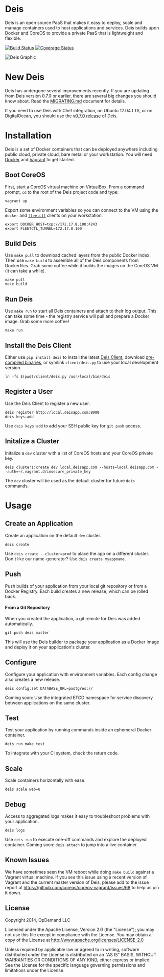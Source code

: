 # Deis

Deis is an open source PaaS that makes it easy to deploy, scale and manage containers used to host applications and services. Deis builds upon Docker and CoreOS to provide a private PaaS that is lightweight and flexible.

[![Build Status](https://travis-ci.org/opdemand/deis.png?branch=master)](https://travis-ci.org/opdemand/deis)
[![Coverage Status](https://coveralls.io/repos/opdemand/deis/badge.png?branch=master)](https://coveralls.io/r/opdemand/deis?branch=master)

![Deis Graphic](https://s3-us-west-2.amazonaws.com/deis-images/deis-graphic.png)

# New Deis
Deis has undergone several improvements recently. If you are updating
from Deis version 0.7.0 or earlier, there are several big changes you
should know about. Read the [MIGRATING.md](MIGRATING.md) document for
details.

If you need to use Deis with Chef integration, on Ubuntu 12.04 LTS, or
on DigitalOcean, you should use the
[v0.7.0 release](https://github.com/opdemand/deis/tree/v0.7.0) of Deis.

# Installation

Deis is a set of Docker containers that can be deployed anywhere including public cloud, private cloud, bare metal or your workstation. You will need [Docker](https://www.docker.io/) and [Vagrant](http://www.vagrantup.com/) to get started.

## Boot CoreOS

First, start a CoreOS virtual machine on VirtualBox. From a command prompt, `cd` to the root of the Deis project code and type:

```
vagrant up
```

Export some environment variables so you can connect to the VM using the `docker` and [`fleetctl`](https://github.com/coreos/fleet#building) clients on your workstation.

```
export DOCKER_HOST=tcp://172.17.8.100:4243
export FLEETCTL_TUNNEL=172.17.8.100
```

## Build Deis

Use `make pull` to download cached layers from the public Docker Index.  Then use `make build` to assemble all of the Deis components from Dockerfiles.  Grab some coffee while it builds the images on the CoreOS VM (it can take a while).

```
make pull
make build
```

## Run Deis

Use `make run` to start all Deis containers and attach to their log output. This can take some time - the registry service will pull and prepare a Docker image. Grab some more coffee!

```
make run
```

## Install the Deis Client
Either use `pip install deis` to install the latest [Deis Client](https://pypi.python.org/pypi/deis/), download [pre-compiled binaries](https://github.com/opdemand/deis/tree/master/client#get-started), or symlink `client/deis.py` to use your local development version.

```
ln -fs $(pwd)/client/deis.py /usr/local/bin/deis
```

## Register a User

Use the Deis Client to register a new user.

```
deis register http://local.deisapp.com:8000
deis keys:add
```

Use `deis keys:add` to add your SSH public key for `git push` access.

## Initalize a Cluster

Initalize a `dev` cluster with a list of CoreOS hosts and your CoreOS private key.

```
deis clusters:create dev local.deisapp.com --hosts=local.deisapp.com --auth=~/.vagrant.d/insecure_private_key
```

The `dev` cluster will be used as the default cluster for future `deis` commands.

# Usage

## Create an Application
Create an application on the default `dev` cluster.

```
deis create
```

Use `deis create --cluster=prod` to place the app on a different cluster.  Don't like our name-generator?  Use `deis create myappname`.

## Push
Push builds of your application from your local git repository or from a Docker Registry.  Each build creates a new release, which can be rolled back.

#### From a Git Repository
When you created the application, a git remote for Deis was added automatically.

```
git push deis master
```
This will use the Deis builder to package your application as a Docker Image and deploy it on your application's cluster.

## Configure
Configure your application with environment variables.  Each config change also creates a new release.

```
deis config:set DATABASE_URL=postgres://
```

Coming soon: Use the integrated ETCD namespace for service discovery between applications on the same cluster.

## Test
Test your application by running commands inside an ephemeral Docker container.

```
deis run make test
```

To integrate with your CI system, check the return code.

## Scale
Scale containers horizontally with ease.

```
deis scale web=8
```

## Debug
Access to aggregated logs makes it easy to troubleshoot problems with your application.

```
deis logs
```

Use `deis run` to execute one-off commands and explore the deployed container.  Coming soon: `deis attach` to jump into a live container.

## Known Issues

We have sometimes seen the VM reboot while doing `make build` against a
Vagrant virtual machine. If you see this issue using a recent version of
Vagrant and the current master version of Deis, please add to the issue
report at https://github.com/coreos/coreos-vagrant/issues/68 to help us
pin it down.

## License

Copyright 2014, OpDemand LLC

Licensed under the Apache License, Version 2.0 (the "License"); you may not use this file except in compliance with the License. You may obtain a copy of the License at <http://www.apache.org/licenses/LICENSE-2.0>

Unless required by applicable law or agreed to in writing, software distributed under the License is distributed on an "AS IS" BASIS, WITHOUT WARRANTIES OR CONDITIONS OF ANY KIND, either express or implied. See the License for the specific language governing permissions and limitations under the License.
